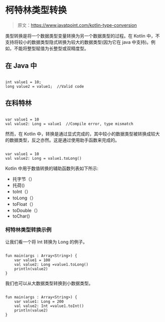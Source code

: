 # 柯特林类型转换

> 原文：<https://www.javatpoint.com/kotlin-type-conversion>

类型转换是将一个数据类型变量转换为另一个数据类型的过程。在 Kotlin 中，不支持将较小的数据类型隐式转换为较大的数据类型(因为它在 java 中支持)。例如，不能将整型赋值为长整型或双精度型。

## 在 Java 中

```

int value1 = 10;
long value2 = value1;  //Valid code 

```

## 在科特林

```

var value1 = 10
val value2: Long = value1  //Compile error, type mismatch

```

然而，在 Kotlin 中，转换是通过显式完成的，其中较小的数据类型被转换成较大的数据类型，反之亦然。这是通过使用助手函数来完成的。

```

var value1 = 10
val value2: Long = value1.toLong()

```

Kotlin 中用于数值转换的辅助函数列表如下所示:

*   托字节（）
*   托荷()
*   toInt（）
*   toLong（）
*   toFloat（）
*   toDouble（）
*   toChar()

### 柯特林类型转换示例

让我们看一个将 Int 转换为 Long 的例子。

```

fun main(args : Array<String>) {
    var value1 = 100
    val value2: Long =value1.toLong()
    println(value2)
}

```

我们也可以从大数据类型转换到小数据类型。

```

fun main(args : Array<String>) {
    var value1: Long = 200
    val value2: Int =value1.toInt()
    println(value2)
}

```